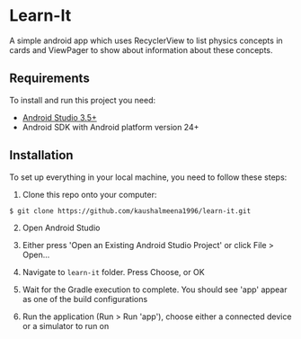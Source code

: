 # Learn-It

A simple android app which uses RecyclerView to list physics concepts in cards and ViewPager to show about information about these concepts.

## Requirements

To install and run this project you need:

- [Android Studio 3.5+](https://developer.android.com/studio "Android Studio 3.5+")
- Android SDK with Android platform version 24+

## Installation

To set up everything in your local machine, you need to follow these steps:

1. Clone this repo onto your computer:

```bash
$ git clone https://github.com/kaushalmeena1996/learn-it.git
```

2. Open Android Studio

3. Either press 'Open an Existing Android Studio Project' or click File > Open...

4. Navigate to `learn-it` folder. Press Choose, or OK

5. Wait for the Gradle execution to complete. You should see 'app' appear as one of the build configurations

6. Run the application (Run > Run 'app'), choose either a connected device or a simulator to run on

